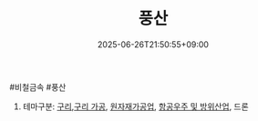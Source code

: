 ﻿---
title: "풍산"
date: 2025-06-26T21:50:55+09:00
lastmod: 2025-06-26T21:50:55+09:00
type: docs
sidebar:
  open: true
weight: 5
---
<div style="display:none">
  <meta property="article:published_time" content="2025-06-26T12:50:55Z" />
  <meta property="article:modified_time" content="2025-06-26T12:50:55Z" />
</div>
#비철금속 #풍산 

1. 테마구분: [구리](/industry-study/2산업원자재-산업1비철금속-비철금속-귀금속구리/),[구리 가공](/industry-study/구리-가공/), [원자재가공업](/industry-study/2산업원자재-산업1비철금속원자재가공업/), [항공우주 및 방위산업](/industry-study/항공우주-및-방위산업/), 드론
